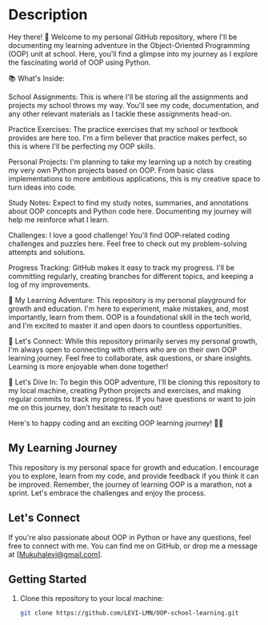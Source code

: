# Description
Hey there! 👋 Welcome to my personal GitHub repository, where I'll be documenting my learning adventure in the Object-Oriented Programming (OOP) unit at school. Here, you'll find a glimpse into my journey as I explore the fascinating world of OOP using Python.

📚 What's Inside:

School Assignments: This is where I'll be storing all the assignments and projects my school throws my way. You'll see my code, documentation, and any other relevant materials as I tackle these assignments head-on.

Practice Exercises: The practice exercises that my school or textbook provides are here too. I'm a firm believer that practice makes perfect, so this is where I'll be perfecting my OOP skills.

Personal Projects: I'm planning to take my learning up a notch by creating my very own Python projects based on OOP. From basic class implementations to more ambitious applications, this is my creative space to turn ideas into code.

Study Notes: Expect to find my study notes, summaries, and annotations about OOP concepts and Python code here. Documenting my journey will help me reinforce what I learn.

Challenges: I love a good challenge! You'll find OOP-related coding challenges and puzzles here. Feel free to check out my problem-solving attempts and solutions.

Progress Tracking: GitHub makes it easy to track my progress. I'll be committing regularly, creating branches for different topics, and keeping a log of my improvements.

🚀 My Learning Adventure:
This repository is my personal playground for growth and education. I'm here to experiment, make mistakes, and, most importantly, learn from them. OOP is a foundational skill in the tech world, and I'm excited to master it and open doors to countless opportunities.

🌟 Let's Connect:
While this repository primarily serves my personal growth, I'm always open to connecting with others who are on their own OOP learning journey. Feel free to collaborate, ask questions, or share insights. Learning is more enjoyable when done together!

📝 Let's Dive In:
To begin this OOP adventure, I'll be cloning this repository to my local machine, creating Python projects and exercises, and making regular commits to track my progress. If you have questions or want to join me on this journey, don't hesitate to reach out!

Here's to happy coding and an exciting OOP learning journey! 🐍💡

## My Learning Journey

This repository is my personal space for growth and education. I encourage you to explore, learn from my code, and provide feedback if you think it can be improved. Remember, the journey of learning OOP is a marathon, not a sprint. Let's embrace the challenges and enjoy the process.

## Let's Connect

If you're also passionate about OOP in Python or have any questions, feel free to connect with me. You can find me on GitHub, or drop me a message at [Mukuhalevi@gmail.com].

## Getting Started

1. Clone this repository to your local machine:

   ```bash
   git clone https://github.com/LEVI-LMN/OOP-school-learning.git
